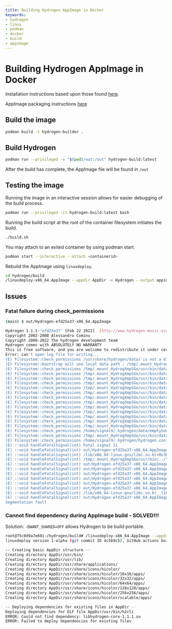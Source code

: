 ```yaml
---
title: Building Hydrogen AppImage in Docker
keywords:
- hydrogen
- linux
- podman
- docker
- build
- appimage
---
```

# Building Hydrogen AppImage in Docker

Installation instructions based upon those found
[here](https://github.com/hydrogen-music/hydrogen/blob/master/INSTALL.md#build-and-install-from-source).

AppImage packaging instructions
[here](https://docs.appimage.org/packaging-guide/from-source/native-binaries.html)

## Build the image

```bash
podman build -t hydrogen-builder .
```

## Build Hydrogen

```bash
podman run --privileged -v "$(pwd)/out:/out" hydrogen-build:latest
```

After the build has complete, the AppImage file will be found in `/out`

## Testing the image

Running the image in an interactive session allows for easier debugging of the
build process.

```bash
podman run --privileged -it hydrogen-build:latest bash
```

Running the build script at the root of the container filesystem initiates
the build.

```bash
./build.sh
```

You may attach to an exited container by using podman start.

```bash
podman start --interactive --attach <containerid>
```

Rebuild the AppImage using `linuxdeploy`.

```bash 
cd hydrogen/build
/linuxdeploy-x86_64.AppImage --appdir AppDir -e Hydrogen --output appimage
```

## Issues

### Fatal failure during check_permissions

```bash
(main) $ out/Hydrogen-efd25a37-x86_64.AppImage

Hydrogen 1.1.1-'efd25a37' [Feb 22 2022]  [http://www.hydrogen-music.org]
Copyright 2002-2008 Alessandro Cominu
Copyright 2008-2022 The hydrogen development team
Hydrogen comes with ABSOLUTELY NO WARRANTY
This is free software, and you are welcome to redistribute it under certain conditions. See the file COPYING for details.
Error: can't open log file for writing...
(E) Filesystem::check_permissions /usr/share/hydrogen/data/ is not a directory
(E) Filesystem::bootstrap will use local data path : /tmp/.mount_HydrogXmpSGo/usr/bin/data/
(E) Filesystem::check_permissions /tmp/.mount_HydrogXmpSGo/usr/bin/data/ is not a directory
(E) Filesystem::check_permissions /tmp/.mount_HydrogXmpSGo/usr/bin/data/click.wav is not a file
(E) Filesystem::check_permissions /tmp/.mount_HydrogXmpSGo/usr/bin/data/demo_songs/ is not a directory
(E) Filesystem::check_permissions /tmp/.mount_HydrogXmpSGo/usr/bin/data/drumkits/ is not a directory
(E) Filesystem::check_permissions /tmp/.mount_HydrogXmpSGo/usr/bin/data/emptySample.wav is not a file
(E) Filesystem::check_permissions /tmp/.mount_HydrogXmpSGo/usr/bin/data/hydrogen.default.conf is not a file
(E) Filesystem::check_permissions /tmp/.mount_HydrogXmpSGo/usr/bin/data/i18n/ is not a directory
(E) Filesystem::check_permissions /tmp/.mount_HydrogXmpSGo/usr/bin/data/img/ is not a directory
(E) Filesystem::check_permissions /tmp/.mount_HydrogXmpSGo/usr/bin/data/themes/ is not a directory
(E) Filesystem::check_permissions /tmp/.mount_HydrogXmpSGo/usr/bin/data/xsd/ is not a directory
(E) Filesystem::check_permissions /tmp/.mount_HydrogXmpSGo/usr/bin/data/xsd/drumkit_pattern.xsd is not a file
(E) Filesystem::check_permissions /tmp/.mount_HydrogXmpSGo/usr/bin/data/xsd/drumkit.xsd is not a file
(E) Filesystem::check_permissions /tmp/.mount_HydrogXmpSGo/usr/bin/data/xsd/playlist.xsd is not a file
(E) Filesystem::check_permissions /home/signal9/.hydrogen/data/emptySong.h2song is not a file
(E) Filesystem::check_permissions /tmp/.mount_HydrogXmpSGo/usr/bin/data/hydrogen.default.conf is not a file
(E) Filesystem::check_permissions /home/signal9/.hydrogen/hydrogen.conf is not a file
(E) ::void handleFatalSignal(int) Fatal signal 11
(E) ::void handleFatalSignal(int) out/Hydrogen-efd25a37-x86_64.AppImage(+0x214ed6) [0x561358954ed6]
(E) ::void handleFatalSignal(int) /lib/x86_64-linux-gnu/libc.so.6(+0x3bd60) [0x7f682ba5bd60]
(E) ::void handleFatalSignal(int) /tmp/.mount_HydrogXmpSGo/usr/bin/../lib/libQt5Gui.so.5(_ZNK6QColor3redEv+0x18) [0x7f682c7b7d18]
(E) ::void handleFatalSignal(int) out/Hydrogen-efd25a37-x86_64.AppImage(+0x315727) [0x561358a55727]
(E) ::void handleFatalSignal(int) out/Hydrogen-efd25a37-x86_64.AppImage(+0x363cf4) [0x561358aa3cf4]
(E) ::void handleFatalSignal(int) out/Hydrogen-efd25a37-x86_64.AppImage(+0x35b0fe) [0x561358a9b0fe]
(E) ::void handleFatalSignal(int) out/Hydrogen-efd25a37-x86_64.AppImage(+0x3512d4) [0x561358a912d4]
(E) ::void handleFatalSignal(int) out/Hydrogen-efd25a37-x86_64.AppImage(+0x34fe4d) [0x561358a8fe4d]
(E) ::void handleFatalSignal(int) out/Hydrogen-efd25a37-x86_64.AppImage(main+0x168d) [0x561358956c87]
(E) ::void handleFatalSignal(int) /lib/x86_64-linux-gnu/libc.so.6(__libc_start_main+0xea) [0x7f682ba46d0a]
(E) ::void handleFatalSignal(int) out/Hydrogen-efd25a37-x86_64.AppImage(+0x6457a) [0x5613587a457a]
Segmentation fault
```

### Cannot find dependency during AppImage build - **SOLVED!!!**

Solution: `-DWANT_SHARED=OFF` allows Hydrogen to be build portable.

```bash
root@75c0d9a7e601:/hydrogen/build# /linuxdeploy-x86_64.AppImage --appdir AppDir/ -e Hydrogen --output appimage
linuxdeploy version 1-alpha (git commit ID 4c5b9c5), GitHub actions build 57 built on 2022-01-12 09:53:03 UTC

-- Creating basic AppDir structure --
Creating directory AppDir/usr/bin/
Creating directory AppDir/usr/lib/
Creating directory AppDir/usr/share/applications/
Creating directory AppDir/usr/share/icons/hicolor/
Creating directory AppDir/usr/share/icons/hicolor/16x16/apps/
Creating directory AppDir/usr/share/icons/hicolor/32x32/apps/
Creating directory AppDir/usr/share/icons/hicolor/64x64/apps/
Creating directory AppDir/usr/share/icons/hicolor/128x128/apps/
Creating directory AppDir/usr/share/icons/hicolor/256x256/apps/
Creating directory AppDir/usr/share/icons/hicolor/scalable/apps/

-- Deploying dependencies for existing files in AppDir --
Deploying dependencies for ELF file AppDir/usr/bin/h2cli
ERROR: Could not find dependency: libhydrogen-core-1.1.1.so
ERROR: Failed to deploy dependencies for existing files
```
